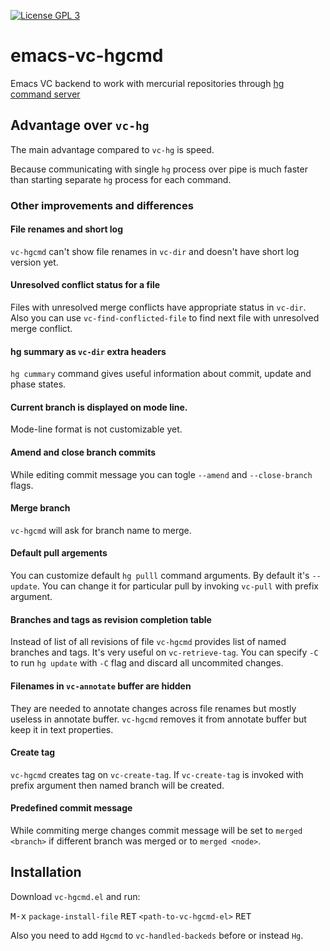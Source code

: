 [![License GPL 3](https://img.shields.io/badge/license-GPL_3-green.svg)](http://www.gnu.org/copyleft/gpl.html)

# emacs-vc-hgcmd

Emacs VC backend to work with mercurial repositories through [hg command server](https://www.mercurial-scm.org/wiki/CommandServer)

## Advantage over `vc-hg`

The main advantage compared to `vc-hg` is speed.

Because communicating with single `hg` process over pipe is much faster than starting separate `hg` process for each command.

### Other improvements and differences

#### File renames and short log

`vc-hgcmd` can't show file renames in `vc-dir` and doesn't have short log version yet.

#### Unresolved conflict status for a file

Files with unresolved merge conflicts have appropriate status in `vc-dir`.
Also you can use `vc-find-conflicted-file` to find next file with unresolved merge conflict.

#### hg summary as `vc-dir` extra headers

`hg cummary` command gives useful information about commit, update and phase states.

#### Current branch is displayed on mode line.

Mode-line format is not customizable yet.

#### Amend and close branch commits

While editing commit message you can togle `--amend` and `--close-branch` flags.

#### Merge branch

`vc-hgcmd` will ask for branch name to merge.

#### Default pull argements

You can customize default `hg pulll` command arguments.
By default it's `--update`. You can change it for particular pull by invoking `vc-pull` with prefix argument.

#### Branches and tags as revision completion table

Instead of list of all revisions of file `vc-hgcmd` provides list of named branches and tags.
It's very useful on `vc-retrieve-tag`.
You can specify `-C` to run `hg update` with `-C` flag and discard all uncommited changes.

#### Filenames in `vc-annotate` buffer are hidden

They are needed to annotate changes across file renames but mostly useless in annotate buffer.
`vc-hgcmd` removes it from annotate buffer but keep it in text properties.

#### Create tag

`vc-hgcmd` creates tag on `vc-create-tag`.
If `vc-create-tag` is invoked with prefix argument then named branch will be created.

#### Predefined commit message

While commiting merge changes commit message will be set to `merged <branch>` if
different branch was merged or to `merged <node>`.

## Installation

Download `vc-hgcmd.el` and run:

<kbd>M-x</kbd> `package-install-file` <kbd>RET</kbd> `<path-to-vc-hgcmd-el>` <kbd>RET</kbd>

Also you need to add `Hgcmd` to `vc-handled-backeds` before or instead `Hg`.
